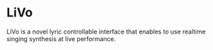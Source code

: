 LiVo
====

LiVo is a novel lyric controllable interface that enables to use realtime singing synthesis at live performance. 

